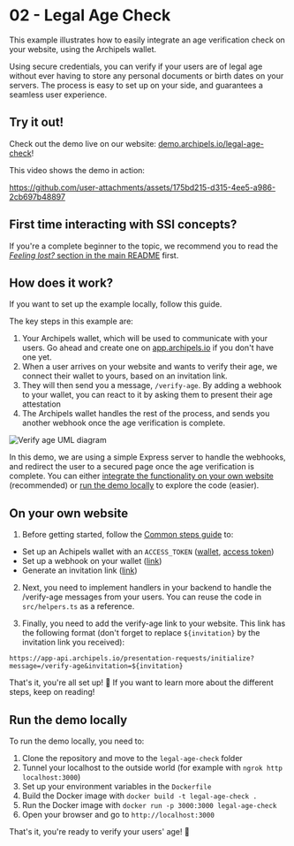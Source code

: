 # 02 - Legal Age Check

This example illustrates how to easily integrate an age verification check on your website, using the Archipels wallet.

Using secure credentials, you can verify if your users are of legal age without ever having to store any personal documents or birth dates on your servers. The process is easy to set up on your side, and guarantees a seamless user experience.

## Try it out!

Check out the demo live on our website: [demo.archipels.io/legal-age-check](https://demo.archipels.io/legal-age-check)!

This video shows the demo in action:

https://github.com/user-attachments/assets/175bd215-d315-4ee5-a986-2cb697b48897

## First time interacting with SSI concepts?

If you're a complete beginner to the topic, we recommend you to read the [_Feeling lost?_ section in the main README](../README.md#feeling-lost) first.

## How does it work?

If you want to set up the example locally, follow this guide.

The key steps in this example are:
1. Your Archipels wallet, which will be used to communicate with your users. Go ahead and create one on [app.archipels.io](https://app.archipels.io) if you don't have one yet.
2. When a user arrives on your website and wants to verify their age, we connect their wallet to yours, based on an invitation link.
3. They will then send you a message, `/verify-age`. By adding a webhook to your wallet, you can react to it by asking them to present their age attestation
4. The Archipels wallet handles the rest of the process, and sends you another webhook once the age verification is complete.

![Verify age UML diagram](https://www.plantuml.com/plantuml/proxy?cache=no&src=https://raw.githubusercontent.com/Archipels-io/demos/main/legal-age-check/verify-age.iuml)

In this demo, we are using a simple Express server to handle the webhooks, and redirect the user to a secured page once the age verification is complete.
You can either [integrate the functionality on your own website](#on-your-own-website) (recommended) or [run the demo locally](#run-the-demo-locally) to explore the code (easier).

## On your own website

1. Before getting started, follow the [Common steps guide](../COMMON_STEPS.md) to:
- Set up an Achipels wallet with an `ACCESS_TOKEN` ([wallet](../COMMON_STEPS.md#create-a-wallet), [access token](../COMMON_STEPS.md#create-an-access-token))
- Set up a webhook on your wallet ([link](../COMMON_STEPS.md#create-a-webhook))
- Generate an invitation link ([link](../COMMON_STEPS.md#generate-an-invitation-link))

2. Next, you need to implement handlers in your backend to handle the /verify-age messages from your users. You can reuse the code in `src/helpers.ts` as a reference.

3. Finally, you need to add the verify-age link to your website. This link has the following format (don't forget to replace `${invitation}` by the invitation link you received):

```
https://app-api.archipels.io/presentation-requests/initialize?message=/verify-age&invitation=${invitation}
```

That's it, you're all set up! 🎉
If you want to learn more about the different steps, keep on reading!

## Run the demo locally

To run the demo locally, you need to:

1. Clone the repository and move to the `legal-age-check` folder
2. Tunnel your localhost to the outside world (for example with `ngrok http localhost:3000`)
3. Set up your environment variables in the `Dockerfile`
4. Build the Docker image with `docker build -t legal-age-check .`
5. Run the Docker image with `docker run -p 3000:3000 legal-age-check`
6. Open your browser and go to `http://localhost:3000`

That's it, you're ready to verify your users' age! 🎉
